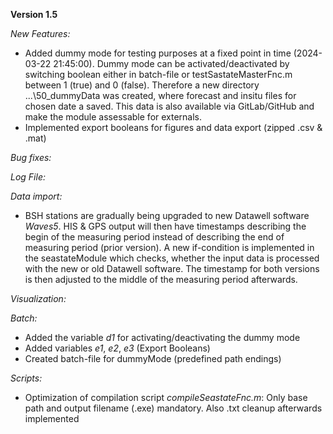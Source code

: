 **Version 1.5**

_New Features:_
- Added dummy mode for testing purposes at a fixed point in time (2024-03-22 21:45:00). Dummy mode can be activated/deactivated by switching boolean either 
in batch-file or testSastateMasterFnc.m between 1 (true) and 0 (false). Therefore a new directory ...\50_dummyData was created, where forecast and insitu files 
for chosen date a saved. This data is also available via GitLab/GitHub and make the module assessable for externals.
- Implemented export booleans for figures and data export (zipped .csv & .mat)

_Bug fixes:_


_Log File:_


_Data import:_
- BSH stations are gradually being upgraded to new Datawell software _Waves5_. HIS & GPS output will then have timestamps describing the begin of the measuring period instead of describing the end of measuring period (prior version). A new if-condition is implemented in the seastateModule which checks, whether the input data is processed with the new or old Datawell software. The timestamp for both versions is then adjusted to the middle of the measuring period afterwards. 


_Visualization:_


_Batch:_
- Added the variable _d1_ for activating/deactivating the dummy mode
- Added variables _e1_, _e2_, _e3_ (Export Booleans) 
- Created batch-file for dummyMode (predefined path endings)


_Scripts:_
- Optimization of compilation script _compileSeastateFnc.m_: Only base path and output filename (.exe) mandatory. Also .txt cleanup afterwards implemented
 
